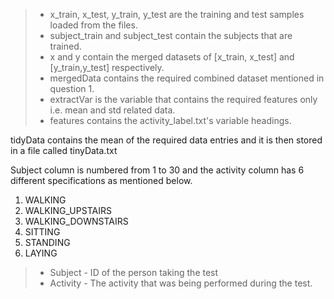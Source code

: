 >* x_train, x_test, y_train, y_test are the training and test samples loaded from the files.
>* subject_train and subject_test contain the subjects that are trained.
>* x and y contain the merged datasets of [x_train, x_test] and [y_train,y_test] respectively.
>* mergedData contains the required combined dataset mentioned in question 1.
>* extractVar is the variable that contains the required features only i.e. mean and std related data.
>* features contains the activity_label.txt's variable headings.

tidyData contains the mean of the required data entries and it is then stored in a file called tinyData.txt

Subject column is numbered from 1 to 30 and the activity column has 6 different specifications as mentioned below.
1. WALKING
2. WALKING_UPSTAIRS
3. WALKING_DOWNSTAIRS
4. SITTING
5. STANDING
6. LAYING
>* Subject - ID of the person taking the test
>* Activity - The activity that was being performed during the test.
